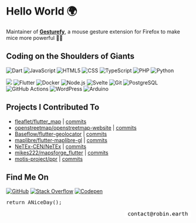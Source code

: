 <h1>Hello World 🌍</h1>

Maintainer of <b><a href="https://github.com/Robbendebiene/Gesturefy">Gesturefy<a></b>, a mouse gesture extension for Firefox to make mice more powerful 💪🐭

<h2>Coding on the Shoulders of Giants</h2>

<p>
  <img alt="Dart" src="https://img.shields.io/badge/Dart-0175C2?style=for-the-badge&logo=dart&logoColor=white" />
  <img alt="JavaScript" src="https://img.shields.io/badge/JavaScript-323330?style=for-the-badge&logo=javascript&logoColor=F7DF1E" />
  <img alt="HTML5" src="https://img.shields.io/badge/HTML5-E34F26?style=for-the-badge&logo=html5&logoColor=white" />
  <img alt="CSS" src="https://img.shields.io/badge/CSS3-1572B6?style=for-the-badge&logo=css3&logoColor=white" />
  <img alt="TypeScript" src="https://img.shields.io/badge/TypeScript-007ACC?style=for-the-badge&logo=typescript&logoColor=white" />
  <img alt="PHP" src="https://img.shields.io/badge/PHP-777BB4?style=for-the-badge&logo=php&logoColor=white" />
  <img alt="Python" src="https://img.shields.io/badge/Python-FFD43B?style=for-the-badge&logo=python&logoColor=blue" />
</p>

<p>
  <img alr="Linux" src="https://img.shields.io/badge/Linux-FCC624?style=for-the-badge&logo=linux&logoColor=black">
  <img alt="Flutter" src="https://img.shields.io/badge/Flutter-02569B?style=for-the-badge&logo=flutter&logoColor=white" />
  <img alt="Docker" src="https://img.shields.io/badge/Docker-2CA5E0?style=for-the-badge&logo=docker&logoColor=white" />
  <img alt="Node.js" src="https://img.shields.io/badge/Node%20js-339933?style=for-the-badge&logo=nodedotjs&logoColor=white" />
  <img alt="Svelte" src="https://img.shields.io/badge/Svelte-4A4A55?style=for-the-badge&logo=svelte&logoColor=FF3E00" />
  <img alt="Git" src="https://img.shields.io/badge/GIT-E44C30?style=for-the-badge&logo=git&logoColor=white" />
  <img alt="PostgreSQL" src="https://img.shields.io/badge/PostgreSQL-316192?style=for-the-badge&logo=postgresql&logoColor=white" />
  <img alt="GitHub Actions" src="https://img.shields.io/badge/Github%20Actions-282a2e?style=for-the-badge&logo=githubactions&logoColor=367cfe" />
  <img alt="WordPress" src="https://img.shields.io/badge/Wordpress-21759B?style=for-the-badge&logo=wordpress&logoColor=white" />
  <img alt="Arduino" src="https://img.shields.io/badge/Arduino-00979D?style=for-the-badge&logo=Arduino&logoColor=white" />
</p>

<h2>Projects I Contributed To</h2>

<ul>
    <li><a href="https://github.com/fleaflet/flutter_map">fleaflet/flutter_map</a> | <a href="https://github.com/fleaflet/flutter_map/commits?author&#x3D;Robbendebiene">commits</a></li>
    <li><a href="https://github.com/openstreetmap/openstreetmap-website">openstreetmap/openstreetmap-website</a> | <a href="https://github.com/openstreetmap/openstreetmap-website/commits?author&#x3D;Robbendebiene">commits</a></li>
    <li><a href="https://github.com/Baseflow/flutter-geolocator">Baseflow/flutter-geolocator</a> | <a href="https://github.com/Baseflow/flutter-geolocator/commits?author&#x3D;Robbendebiene">commits</a></li>
    <li><a href="https://github.com/maplibre/flutter-maplibre-gl">maplibre/flutter-maplibre-gl</a> | <a href="https://github.com/maplibre/flutter-maplibre-gl/commits?author&#x3D;Robbendebiene">commits</a></li>
    <li><a href="https://github.com/NeTEx-CEN/NeTEx">NeTEx-CEN/NeTEx</a> | <a href="https://github.com/NeTEx-CEN/NeTEx/commits?author&#x3D;Robbendebiene">commits</a></li>
    <li><a href="https://github.com/mikes222/mapsforge_flutter">mikes222/mapsforge_flutter</a> | <a href="https://github.com/mikes222/mapsforge_flutter/commits?author&#x3D;Robbendebiene">commits</a></li>
    <li><a href="https://github.com/motis-project/ppr">motis-project/ppr</a> | <a href="https://github.com/motis-project/ppr/commits?author&#x3D;Robbendebiene">commits</a></li>
</ul>

<h2>Find Me On</h3>
<p>
  <a href="https://github.com/Robbendebiene" target="_blank"><img alt="GitHub" src="https://img.shields.io/badge/GitHub-100000?style=for-the-badge&logo=github&logoColor=white" /></a>
  <a href="https://stackoverflow.com/users/3771196/robbendebiene" target="_blank"><img alt="Stack Overflow" src="https://img.shields.io/badge/Stack_Overflow-FE7A16?style=for-the-badge&logo=stack-overflow&logoColor=white" /></a>
  <a href="https://codepen.io/Robbendebiene/" target="_blank"><img alt="Codepen" src="https://img.shields.io/badge/Codepen-000000?style=for-the-badge&logo=codepen&logoColor=white" /></a>
</p>

<!--🧺🐰🥚-->

<pre>
return ANiceDay();
</pre>

<img align="right" alt="My e-mail" height="20" src="assets/mail.svg" />
